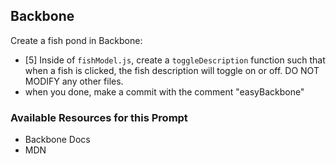 ## Backbone

Create a fish pond in Backbone:

* [5] Inside of `fishModel.js`, create a `toggleDescription` function such that when a fish <tr> is clicked, the fish description will toggle on or off. DO NOT MODIFY any other files. 
* when you done, make a commit with the comment "easyBackbone"

### Available Resources for this Prompt
* Backbone Docs
* MDN